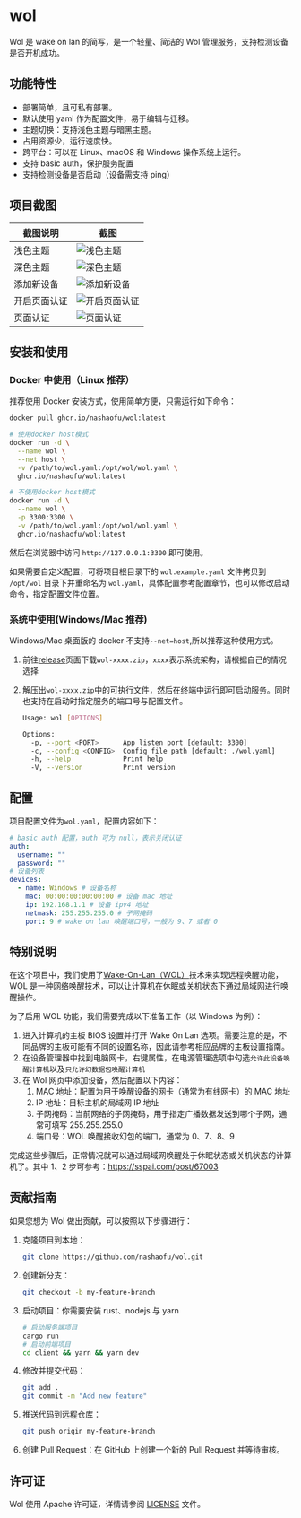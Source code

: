 # wol

Wol 是 wake on lan 的简写，是一个轻量、简洁的 Wol 管理服务，支持检测设备是否开机成功。

## 功能特性

- 部署简单，且可私有部署。
- 默认使用 yaml 作为配置文件，易于编辑与迁移。
- 主题切换：支持浅色主题与暗黑主题。
- 占用资源少，运行速度快。
- 跨平台：可以在 Linux、macOS 和 Windows 操作系统上运行。
- 支持 basic auth，保护服务配置
- 支持检测设备是否启动（设备需支持 ping）

## 项目截图

| 截图说明     | 截图                                                    |
| ------------ | ------------------------------------------------------- |
| 浅色主题     | ![浅色主题](resources/screenshots/浅色主题.png)         |
| 深色主题     | ![深色主题](resources/screenshots/深色主题.png)         |
| 添加新设备   | ![添加新设备](resources/screenshots/添加新设备.png)     |
| 开启页面认证 | ![开启页面认证](resources/screenshots/开启页面认证.png) |
| 页面认证     | ![页面认证](resources/screenshots/页面认证.png)         |

## 安装和使用

### Docker 中使用（Linux 推荐）

推荐使用 Docker 安装方式，使用简单方便，只需运行如下命令：

```sh
docker pull ghcr.io/nashaofu/wol:latest

# 使用docker host模式
docker run -d \
  --name wol \
  --net host \
  -v /path/to/wol.yaml:/opt/wol/wol.yaml \
  ghcr.io/nashaofu/wol:latest

# 不使用docker host模式
docker run -d \
  --name wol \
  -p 3300:3300 \
  -v /path/to/wol.yaml:/opt/wol/wol.yaml \
  ghcr.io/nashaofu/wol:latest
```

然后在浏览器中访问 `http://127.0.0.1:3300` 即可使用。

如果需要自定义配置，可将项目根目录下的 `wol.example.yaml` 文件拷贝到 `/opt/wol` 目录下并重命名为 `wol.yaml`，具体配置参考配置章节，也可以修改启动命令，指定配置文件位置。

### 系统中使用(Windows/Mac 推荐)

Windows/Mac 桌面版的 docker 不支持`--net=host`,所以推荐这种使用方式。

1. 前往[release](https://github.com/nashaofu/wol/releases)页面下载`wol-xxxx.zip`，`xxxx`表示系统架构，请根据自己的情况选择
2. 解压出`wol-xxxx.zip`中的可执行文件，然后在终端中运行即可启动服务。同时也支持在启动时指定服务的端口号与配置文件。

   ```bash
   Usage: wol [OPTIONS]

   Options:
     -p, --port <PORT>      App listen port [default: 3300]
     -c, --config <CONFIG>  Config file path [default: ./wol.yaml]
     -h, --help             Print help
     -V, --version          Print version
   ```

## 配置

项目配置文件为`wol.yaml`，配置内容如下：

```yaml
# basic auth 配置，auth 可为 null，表示关闭认证
auth:
  username: ""
  password: ""
# 设备列表
devices:
  - name: Windows # 设备名称
    mac: 00:00:00:00:00:00 # 设备 mac 地址
    ip: 192.168.1.1 # 设备 ipv4 地址
    netmask: 255.255.255.0 # 子网掩码
    port: 9 # wake on lan 唤醒端口号，一般为 9、7 或者 0
```

## 特别说明

在这个项目中，我们使用了[Wake-On-Lan（WOL）](https://en.wikipedia.org/wiki/Wake-on-LAN)技术来实现远程唤醒功能，WOL 是一种网络唤醒技术，可以让计算机在休眠或关机状态下通过局域网进行唤醒操作。

为了启用 WOL 功能，我们需要完成以下准备工作（以 Windows 为例）：

1. 进入计算机的主板 BIOS 设置并打开 Wake On Lan 选项。需要注意的是，不同品牌的主板可能有不同的设置名称，因此请参考相应品牌的主板设置指南。
2. 在设备管理器中找到电脑网卡，右键属性，在电源管理选项中勾选`允许此设备唤醒计算机`以及`只允许幻数据包唤醒计算机`
3. 在 Wol 网页中添加设备，然后配置以下内容：
   1. MAC 地址：配置为用于唤醒设备的网卡（通常为有线网卡）的 MAC 地址
   2. IP 地址：目标主机的局域网 IP 地址
   3. 子网掩码：当前网络的子网掩码，用于指定广播数据发送到哪个子网，通常可填写 255.255.255.0
   4. 端口号：WOL 唤醒接收幻包的端口，通常为 0、7、8、9

完成这些步骤后，正常情况就可以通过局域网唤醒处于休眠状态或关机状态的计算机了。其中 1、2 步可参考：https://sspai.com/post/67003

## 贡献指南

如果您想为 Wol 做出贡献，可以按照以下步骤进行：

1. 克隆项目到本地：

   ```sh
   git clone https://github.com/nashaofu/wol.git
   ```

2. 创建新分支：

   ```sh
   git checkout -b my-feature-branch
   ```

3. 启动项目：你需要安装 rust、nodejs 与 yarn

   ```sh
   # 启动服务端项目
   cargo run
   # 启动前端项目
   cd client && yarn && yarn dev
   ```

4. 修改并提交代码：

   ```sh
   git add .
   git commit -m "Add new feature"
   ```

5. 推送代码到远程仓库：

   ```sh
   git push origin my-feature-branch
   ```

6. 创建 Pull Request：在 GitHub 上创建一个新的 Pull Request 并等待审核。

## 许可证

Wol 使用 Apache 许可证，详情请参阅 [LICENSE](LICENSE) 文件。
